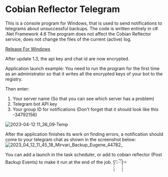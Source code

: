 # Cobian Reflector Telegram

This is a console program for Windows, that is used to send notifications to telegrams about unsuccessful backups. The code is written entirely in c# .Net Framework 4.6 The program does not affect the Cobian Reflector service, does not change the files of the current (active) log.

[Release For Windows](https://github.com/e-gaydarzhi-2077/Cobian_Reflector_Telegram/releases)

After update 1.3, the api key and chat id are now encrypted.

Application launch example:
You need to run the program for the first time as an administrator so that it writes all the encrypted keys of your bot to the registry.

Then enter:
1) Your server name (So that you can see which server has a problem)
2) Telegram bot API key
3) Your group ID for notifications (Don't forget that it should look like this -34792156)


![2023-04-12 11_36_09-Temp](https://user-images.githubusercontent.com/107859162/231405590-566a499c-4e98-4ba0-8a63-f54955e35b7f.png)


After the application finishes its work on finding errors,
a notification should come to your telegram chat as shown in the screenshot below:
![2023_04_12_11_45_18_Mirvari_Backup_Eugene_44782_](https://user-images.githubusercontent.com/107859162/231404399-e7cfc2c9-4aac-491d-b0f6-fb8a83a47ca6.png)

You can add a launch in the task scheduler, or add to cobian reflector (Post Backup Events) to make it run at the end of the job.
ʕ̢̣̣̣̣̣̩̩̩·͡˔·ོɁ̡̣̣̣̣̩̩̩̩✧
